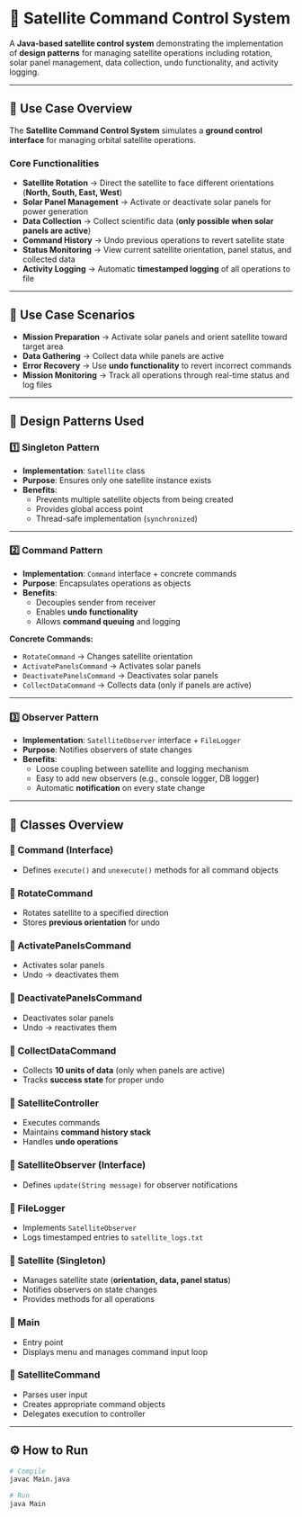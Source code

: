 # 🚀 Satellite Command Control System  

A **Java-based satellite control system** demonstrating the implementation of **design patterns** for managing satellite operations including rotation, solar panel management, data collection, undo functionality, and activity logging.  

---

## 📌 Use Case Overview  

The **Satellite Command Control System** simulates a **ground control interface** for managing orbital satellite operations.  

### Core Functionalities  
- **Satellite Rotation** → Direct the satellite to face different orientations (**North, South, East, West**)  
- **Solar Panel Management** → Activate or deactivate solar panels for power generation  
- **Data Collection** → Collect scientific data (**only possible when solar panels are active**)  
- **Command History** → Undo previous operations to revert satellite state  
- **Status Monitoring** → View current satellite orientation, panel status, and collected data  
- **Activity Logging** → Automatic **timestamped logging** of all operations to file  

---

## 📖 Use Case Scenarios  

- **Mission Preparation** → Activate solar panels and orient satellite toward target area  
- **Data Gathering** → Collect data while panels are active  
- **Error Recovery** → Use **undo functionality** to revert incorrect commands  
- **Mission Monitoring** → Track all operations through real-time status and log files  

---

## 🎯 Design Patterns Used  

### 1️⃣ Singleton Pattern  
- **Implementation**: `Satellite` class  
- **Purpose**: Ensures only one satellite instance exists  
- **Benefits**:  
  - Prevents multiple satellite objects from being created  
  - Provides global access point  
  - Thread-safe implementation (`synchronized`)  

---

### 2️⃣ Command Pattern  
- **Implementation**: `Command` interface + concrete commands  
- **Purpose**: Encapsulates operations as objects  
- **Benefits**:  
  - Decouples sender from receiver  
  - Enables **undo functionality**  
  - Allows **command queuing** and logging  

**Concrete Commands:**  
- `RotateCommand` → Changes satellite orientation  
- `ActivatePanelsCommand` → Activates solar panels  
- `DeactivatePanelsCommand` → Deactivates solar panels  
- `CollectDataCommand` → Collects data (only if panels are active)  

---

### 3️⃣ Observer Pattern  
- **Implementation**: `SatelliteObserver` interface + `FileLogger`  
- **Purpose**: Notifies observers of state changes  
- **Benefits**:  
  - Loose coupling between satellite and logging mechanism  
  - Easy to add new observers (e.g., console logger, DB logger)  
  - Automatic **notification** on every state change  

---

## 📂 Classes Overview  

### 🔹 Command (Interface)  
- Defines `execute()` and `unexecute()` methods for all command objects  

### 🔹 RotateCommand  
- Rotates satellite to a specified direction  
- Stores **previous orientation** for undo  

### 🔹 ActivatePanelsCommand  
- Activates solar panels  
- Undo → deactivates them  

### 🔹 DeactivatePanelsCommand  
- Deactivates solar panels  
- Undo → reactivates them  

### 🔹 CollectDataCommand  
- Collects **10 units of data** (only when panels are active)  
- Tracks **success state** for proper undo  

### 🔹 SatelliteController  
- Executes commands  
- Maintains **command history stack**  
- Handles **undo operations**  

### 🔹 SatelliteObserver (Interface)  
- Defines `update(String message)` for observer notifications  

### 🔹 FileLogger  
- Implements `SatelliteObserver`  
- Logs timestamped entries to `satellite_logs.txt`  

### 🔹 Satellite (Singleton)  
- Manages satellite state (**orientation, data, panel status**)  
- Notifies observers on state changes  
- Provides methods for all operations  

### 🔹 Main  
- Entry point  
- Displays menu and manages command input loop  

### 🔹 SatelliteCommand  
- Parses user input  
- Creates appropriate command objects  
- Delegates execution to controller  

---

## ⚙️ How to Run  

```bash
# Compile
javac Main.java

# Run
java Main
